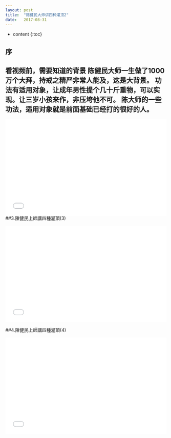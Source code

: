 ```yaml
---
layout: post
title:  "陈健民大师讲四种灌顶2"
date:   2017-08-31 
---
```


* content
{:toc}


## 序   

看视频前，需要知道的背景
陈健民大师一生做了1000万个大拜，持戒之精严非常人能及，这是大背景。
功法有适用对象，让成年男性提个几十斤重物，可以实现。让三岁小孩来作，非压垮他不可。
陈大师的一些功法，适用对象就是前面基础已经打的很好的人。
---


<div style="max-width:640px; margin:0 auto 10px;" >
<div 
style="position: relative; 
width:100%;
padding-bottom:56.25%; 
height:0;">
<iframe height= 300 width= 100% src="../video/2.mp4" frameborder=0 allowfullscreen></iframe>
</div>
</div>


##3.陳健民上師講四種灌頂(3)

<iframe height= 300 width= 100% src="../video/3.mp4" frameborder=0 allowfullscreen></iframe>

##4.陳健民上師講四種灌頂(4)

<iframe height= 300 width= 100% src="../video/4.mp4" frameborder=0 allowfullscreen></iframe>